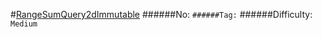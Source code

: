 #[RangeSumQuery2dImmutable](https://leetcode.com/problems/range-sum-query-2d-immutable/)
######No: ``
######Tag: ``
######Difficulty: `Medium`
